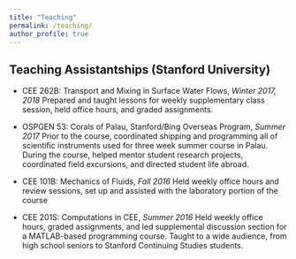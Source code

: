 ```yaml
---
title: "Teaching"
permalink: /teaching/
author_profile: true
---
```


## Teaching Assistantships (Stanford University)

* CEE 262B: Transport and Mixing in Surface Water Flows, *Winter 2017, 2018*
Prepared and taught lessons for weekly supplementary class session, held office hours,
and graded assignments.

* OSPGEN 53: Corals of Palau, Stanford/Bing Overseas Program, *Summer 2017*
Prior to the course, coordinated shipping and programming all of scientific instruments
used for three week summer course in Palau. During the course, helped mentor student research projects, coordinated field excursions, and directed student life abroad.

* CEE 101B: Mechanics of Fluids, *Fall 2016*
Held weekly office hours and review sessions, set up and assisted with the laboratory portion of the course

* CEE 201S: Computations in CEE, *Summer 2016*
Held weekly office hours, graded assignments, and led supplemental discussion section for a MATLAB-based programming course. Taught to a wide audience, from high school seniors to Stanford Continuing Studies students.

